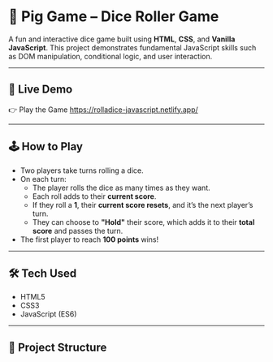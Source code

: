# 🎲 Pig Game – Dice Roller Game

A fun and interactive dice game built using **HTML**, **CSS**, and **Vanilla JavaScript**. This project demonstrates fundamental JavaScript skills such as DOM manipulation, conditional logic, and user interaction.

---

## 🚀 Live Demo

👉 Play the Game  https://rolladice-javascript.netlify.app/

---

## 🕹️ How to Play

- Two players take turns rolling a dice.
- On each turn:
  - The player rolls the dice as many times as they want.
  - Each roll adds to their **current score**.
  - If they roll a **1**, their **current score resets**, and it’s the next player’s turn.
  - They can choose to **"Hold"** their score, which adds it to their **total score** and passes the turn.
- The first player to reach **100 points** wins!

---

## 🛠 Tech Used

- HTML5
- CSS3
- JavaScript (ES6)

---

## 📁 Project Structure

